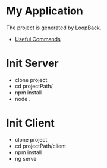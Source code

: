 # My Application

The project is generated by [LoopBack](http://loopback.io).

* [Useful Commands](https://github.com/kapit4n/angular-ball/wiki/Setup-commands)

# Init Server
* clone project
* cd projectPath/
* npm install
* node .

# Init Client
* clone project
* cd projectPath/client
* npm install
* ng serve
